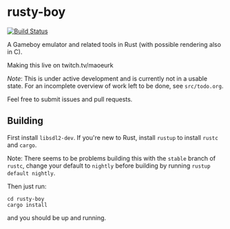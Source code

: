 # rusty-boy
[![Build Status](https://travis-ci.org/MarkMcCaskey/rusty-boy.svg?branch=master)](https://travis-ci.org/MarkMcCaskey/rusty-boy)

A Gameboy emulator and related tools in Rust (with possible rendering also in C).

Making this live on twitch.tv/maoeurk


*Note*: This is under active development and is currently not in a
usable state.  For an incomplete overview of work left to be done, see
`src/todo.org`.

Feel free to submit issues and pull requests.

## Building

First install `libsdl2-dev`.  If you're new to Rust, install `rustup`
to install `rustc` and `cargo`.

Note: There seems to be problems building this with the `stable`
branch of `rustc`, change your default to `nightly` before building by
running `rustup default nightly`.

Then just run:

```
cd rusty-boy
cargo install
```

and you should be up and running.
